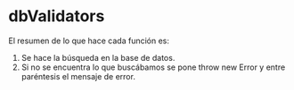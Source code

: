 # dbValidators

El resumen de lo que hace cada función es:

1. Se hace la búsqueda en la base de datos.
1. Si no se encuentra lo que buscábamos se pone throw new Error y entre paréntesis el mensaje de error.
